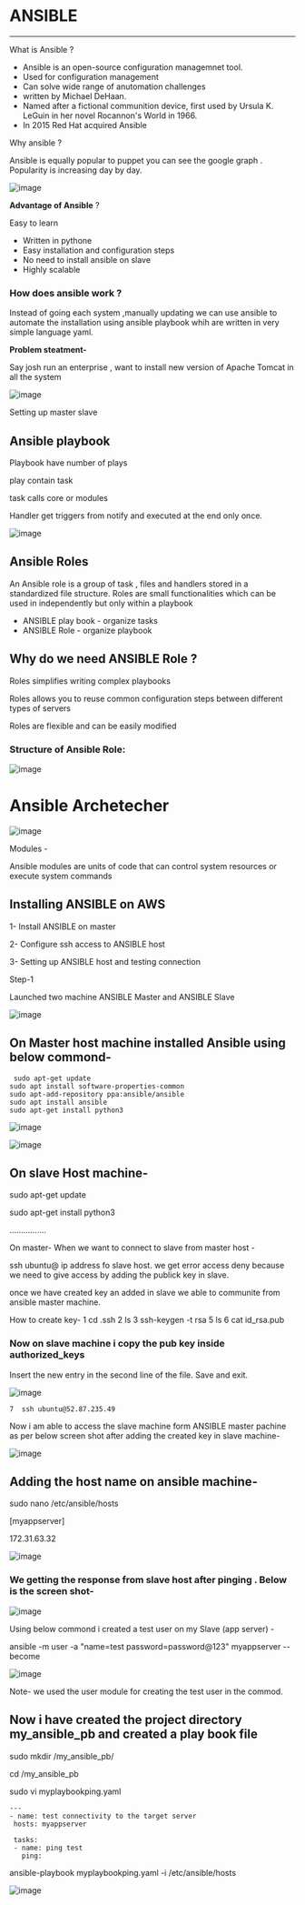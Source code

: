  # ANSIBLE
---

What is Ansible ?

* Ansible is an open-source configuration managemnet tool.
* Used for configuration management 
* Can solve wide range of anutomation challenges 
* written by Michael DeHaan.
* Named after a fictional communition device, first used by Ursula K. LeGuin in her novel Rocannon's World in 1966.
* In 2015 Red Hat acquired Ansible

Why ansible ?

Ansible is equally popular to puppet you can see the google graph . Popularity is increasing day by day.

![image](https://github.com/user-attachments/assets/31af0dfc-1690-42d5-b691-9259d6bbdb68)

**Advantage of Ansible** ?

Easy to learn 
* Written in pythone
* Easy installation and configuration steps
* No need to install ansible on slave
* Highly scalable

### How does ansible work ?

Instead of going each system ,manually updating we can use ansible to automate the installation using ansible playbook whih are written in very simple language yaml.

**Problem steatment-**

Say josh run an enterprise , want to install new version of Apache Tomcat in all the system

![image](https://github.com/user-attachments/assets/b35e33e5-13d1-4f6f-b6fb-b1cdc1a1ebd7)


Setting up master slave

## Ansible playbook

Playbook have number of plays

play contain task

task calls core or modules

Handler get triggers from notify and executed at the end only once.

![image](https://github.com/user-attachments/assets/c7b28b7f-8872-46ae-bf2f-3f6d148484c0)


## Ansible Roles

An Ansible role is a group of task , files and handlers stored in a standardized file structure. Roles are small functionalities which can be used in independently but only within a playbook
* ANSIBLE play book - organize tasks
* ANSIBLE Role - organize playbook

## Why do we need ANSIBLE Role ?

Roles simplifies writing complex playbooks

Roles allows you to reuse common configuration steps between different types of servers

Roles are flexible and can be easily modified

### Structure of Ansible Role:

![image](https://github.com/user-attachments/assets/68993ec5-4797-4f95-80ea-949464a3ff1d)



# Ansible Archetecher


![image](https://github.com/user-attachments/assets/608f9e38-0643-415c-9e89-84276abf067a)


Modules -

Ansible modules are units of code that can control system resources or execute
system commands

## Installing ANSIBLE on AWS

1- Install ANSIBLE on master

2- Configure ssh access to ANSIBLE host

3- Setting up ANSIBLE host and testing connection


Step-1

Launched two machine ANSIBLE Master and ANSIBLE Slave

![image](https://github.com/user-attachments/assets/45144bef-6294-4211-b795-d360c0604068)

## On Master host machine installed Ansible using below commond-

     sudo apt-get update
    sudo apt install software-properties-common
    sudo apt-add-repository ppa:ansible/ansible
    sudo apt install ansible
    sudo apt-get install python3

![image](https://github.com/user-attachments/assets/8fc3d243-8864-4a05-9be1-0e9c73e6b019)

![image](https://github.com/user-attachments/assets/9e6bc8e2-8de7-4021-8400-5b80a6c6cb16)


## On slave Host machine-

sudo apt-get update

sudo apt-get install python3

................


On master- When we want to connect to slave from master host -

ssh ubuntu@ ip address fo slave host.
 we get error access deny because we need to give access by adding the publick key in slave.

once we have created key an added in slave we able to communite from ansible master machine.

How to create key- 
    1  cd .ssh
    2  ls
    3  ssh-keygen -t rsa
    5  ls
    6  cat id_rsa.pub

###   Now on slave machine i copy the pub key inside authorized_keys
Insert the new entry in the second line of the file. Save and exit.

![image](https://github.com/user-attachments/assets/3935ef72-5a9b-45a0-9230-44ad7f5a4d77)




    7  ssh ubuntu@52.87.235.49

Now i am able to access the slave machine form ANSIBLE master pachine as per below screen shot after adding the created key in slave machine-

![image](https://github.com/user-attachments/assets/c4a34a46-2c86-47a2-b13f-815bf779571b)





## Adding the host name on ansible machine-

sudo nano /etc/ansible/hosts


[myappserver]

172.31.63.32

![image](https://github.com/user-attachments/assets/7df5dcfe-3206-4c35-9bed-020624f04369)

### We getting the response from slave host after pinging . Below is the screen shot-

![image](https://github.com/user-attachments/assets/f6063ef5-8d54-42a9-aa4b-b4ebf14a9a19)


Using below commond i created a test user on my Slave  (app server) -

ansible -m user -a "name=test password=password@123" myappserver --become

![image](https://github.com/user-attachments/assets/d39073c6-27f2-47ee-8ea4-61e71d65ee90)

Note- we used the user module for creating the test user in the commod.

## Now i have created the project directory **my_ansible_pb** and created a play book file 

 sudo mkdir /my_ansible_pb/
 
 cd /my_ansible_pb
 
 sudo vi myplaybookping.yaml

 ```
---
- name: test connectivity to the target server
  hosts: myappserver

  tasks:
  - name: ping test
    ping:
```
 ansible-playbook myplaybookping.yaml -i /etc/ansible/hosts

![image](https://github.com/user-attachments/assets/04867c02-76fc-4d9c-8785-212f1faf7a72)














